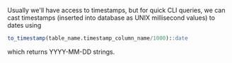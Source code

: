 Usually we'll have access to timestamps, but for quick CLI queries, we can cast
timestamps (inserted into database as UNIX millisecond values) to dates using

```sql
to_timestamp(table_name.timestamp_column_name/1000)::date
```

which returns YYYY-MM-DD strings.
